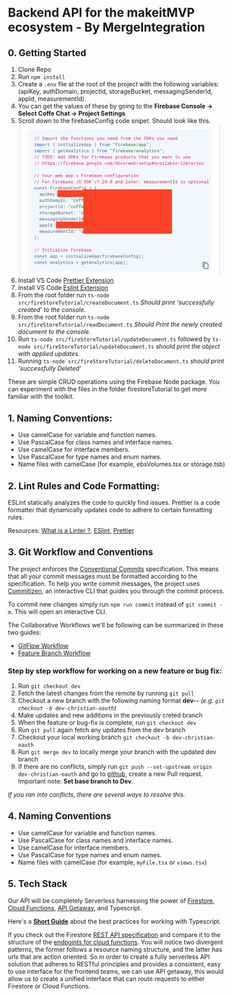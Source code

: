 # Backend API for the makeitMVP ecosystem - By MergeIntegration

## 0. Getting Started

1. Clone Repo
2. Run `npm install`
3. Create a `.env` file at the root of the project with the following variables: (apiKey, authDomain, projectId, storageBucket, messagingSenderId, appId, measurementId).
4. You can get the values of these by going to the **Firebase Console -> Select Coffe Chat -> Project Settings**
5. Scroll down to the firebaseConfig code snipet. Should look like this. ![Screenshot](./screenshot_1.png)
6. Install VS Code [Prettier Extension](https://marketplace.visualstudio.com/items?itemName=esbenp.prettier-vscode)
7. Install VS Code [Eslint Extension](https://marketplace.visualstudio.com/items?itemName=dbaeumer.vscode-eslint)
8. From the root folder run `ts-node src/fireStoreTutorial/createDocument.ts` _Should print 'successfully created' to the console._
9. From the root folder run `ts-node src/fireStoreTutorial/readDocument.ts` _Should Print the newly created document to the console._
10. Run `ts-node src/fireStoreTutorial/updateDocument.ts` followed by `ts-node src/fireStoreTutorial/updateDocument.ts` _should print the object with applied updates._
11. Running `ts-node src/fireStoreTutorial/deleteDocument.ts` _should print 'successfully Deleted'_

These are simple CRUD operations using the Firebase Node package. You can experiment with the files in the folder firestoreTutorial to get more familiar with the toolkit.

## 1. Naming Conventions:

- Use camelCase for variable and function names.
- Use PascalCase for class names and interface names.
- Use camelCase for interface members.
- Use PascalCase for type names and enum names.
- Name files with camelCase (for example, ebsVolumes.tsx or storage.tsb)

## 2. Lint Rules and Code Formatting:

ESLint statically analyzes the code to quickly find issues. Prettier is a code formatter that dynamically updates code to adhere to certain formatting rules.

Resources: [What is a Linter ?](https://www.testim.io/blog/what-is-a-linter-heres-a-definition-and-quick-start-guide/), [ESlint](https://typescript-eslint.io/), [Prettier](https://prettier.io/docs/en/)

## 3. Git Workflow and Conventions

The project enforces the [Conventional Commits](https://www.conventionalcommits.org/) specification. This means that all your commit messages must be formatted according to the specification. To help you write commit messages, the project uses [Commitizen](https://github.com/commitizen/cz-cli), an interactive CLI that guides you through the commit process.

To commit new changes simply run `npm run commit` instead of `git commit -m`. This will open an interactive CLI.

The Collaborative Workflows we'll be following can be summarized in these two guides:

- [GitFlow Workflow](https://www.atlassian.com/git/tutorials/comparing-workflows/gitflow-workflow)
- [Feature Branch Workflow](https://www.atlassian.com/git/tutorials/comparing-workflows/feature-branch-workflow)

### Step by step workflow for working on a new feature or bug fix:

1. Run `git checkout dev`
2. Fetch the latest changes from the remote by running `git pull`
3. Checkout a new branch with the following naming format **dev-<user>-<feature>** _(e.g. `git checkout -b dev-christian-oauth`)_
4. Make updates and new additions in the previously creted branch
5. When the feature or bug-fix is complete, run `git checkout dev`
6. Run `git pull` again fetch any updates from the dev branch
7. Checkout your local working branch `git checkout -b dev-christian-oauth`
8. Run `git merge dev` to locally merge your branch with the updated dev branch
9. If there are no conflicts, simply run `git push --set-upstream origin dev-christian-oauth` and go to [github](https://github.com/makeitMVPadmin/Communiti-Platform/pulls), create a new Pull request. Important note: **Set base branch to Dev**.

_If you ran into conflicts, there are several ways to resolve this._

## 4. Naming Conventions

- Use camelCase for variable and function names.
- Use PascalCase for class names and interface names.
- Use camelCase for interface members.
- Use PascalCase for type names and enum names.
- Name files with camelCase (for example, `myFile.tsx` or `views.tsx`)

## 5. Tech Stack

Our API will be completely Serverless harnessing the power of [Firestore](https://firebase.google.com/docs/firestore), [Cloud Functions](https://firebase.google.com/docs/functions), [API Getaway](https://cloud.google.com/api-gateway), and Typescript.

Here's a **[Short Guide](https://docs.aws.amazon.com/prescriptive-guidance/latest/best-practices-cdk-typescript-iac/typescript-best-practices.html#naming-conventions)** about the best practices for working with Typescript.

If you check out the Firestore [REST API specification](https://firebase.google.com/docs/firestore/reference/rest/#rest-resource:-v1.projects.databases.documents) and compare it to the structure of the [endpoints for cloud functions](https://cloud.google.com/functions/docs/calling/http#url). You will notice two divergent patterns, the former follows a resource naming structure, and the latter has urls that are action oriented. So in order to create a fully serverless API solution that adheres to RESTful principles and provides a consistent, easy to use interface for the frontend teams, we can use API getaway, this would allow us to create a unified interface that can route requests to either Firestore or Cloud Functions.
